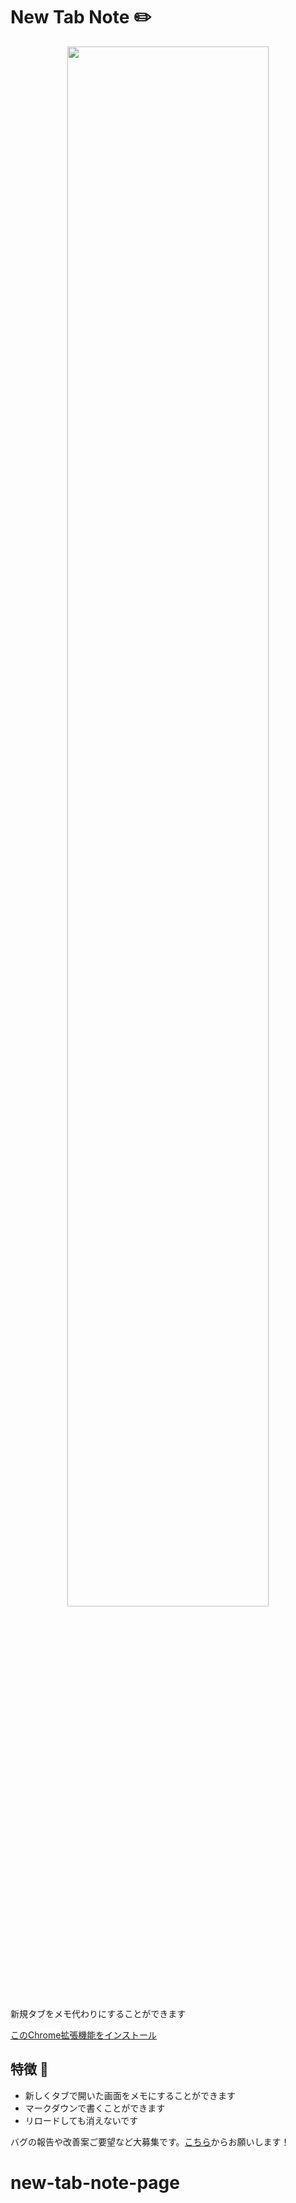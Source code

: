 # New Tab Note ✏️
<div align="center">
  <img src="https://user-images.githubusercontent.com/32975158/124477366-ea668e80-ddde-11eb-83bb-c6a98e4757be.png" width="80%">
</div>

<br>
新規タブをメモ代わりにすることができます 

[このChrome拡張機能をインストール](https://chrome.google.com/webstore/detail/new-tab-note/ihcgjbnbjnbfepjmoaklafegcehdfihn)

## 特徴 🚀
- 新しくタブで開いた画面をメモにすることができます
- マークダウンで書くことができます
- リロードしても消えないです

バグの報告や改善案ご要望など大募集です。[こちら](https://github.com/deren2525/new-tab-note/issues/new/choose)からお願いします！
# new-tab-note-page
